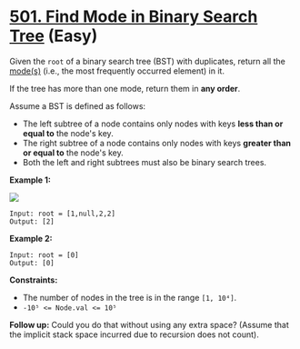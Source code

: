 # [501. Find Mode in Binary Search Tree][link] (Easy)

[link]: https://leetcode.com/problems/find-mode-in-binary-search-tree/

Given the `root` of a binary search tree (BST) with duplicates, return all the
[mode(s)](https://en.wikipedia.org/wiki/Mode_(statistics)) (i.e., the most frequently occurred
element) in it.

If the tree has more than one mode, return them in **any order**.

Assume a BST is defined as follows:

- The left subtree of a node contains only nodes with keys **less than or equal to** the node's key.
- The right subtree of a node contains only nodes with keys **greater than or equal to** the node's
key.
- Both the left and right subtrees must also be binary search trees.

**Example 1:**

![](https://assets.leetcode.com/uploads/2021/03/11/mode-tree.jpg)

```
Input: root = [1,null,2,2]
Output: [2]

```

**Example 2:**

```
Input: root = [0]
Output: [0]

```

**Constraints:**

- The number of nodes in the tree is in the range `[1, 10⁴]`.
- `-10⁵ <= Node.val <= 10⁵`

**Follow up:** Could you do that without using any extra space? (Assume that the implicit stack
space incurred due to recursion does not count).
